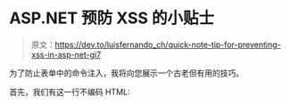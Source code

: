 # ASP.NET 预防 XSS 的小贴士

> 原文：<https://dev.to/luisfernando_ch/quick-note-tip-for-preventing-xss-in-asp-net-gi7>

为了防止表单中的命令注入，我将向您展示一个古老但有用的技巧。

首先，我们有这一行不编码 HTML:
